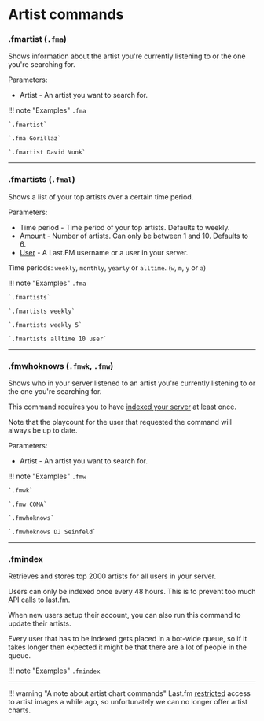 # Artist commands
    
### .fmartist (`.fma`)

Shows information about the artist you're currently listening to or the one you're searching for.

Parameters:

* Artist - An artist you want to search for.

!!! note "Examples"
    `.fma`

    `.fmartist`

    `.fma Gorillaz`

    `.fmartist David Vunk`

---

### .fmartists (`.fmal`)

Shows a list of your top artists over a certain time period.

Parameters:

* Time period - Time period of your top artists. Defaults to weekly.
* Amount - Number of artists. Can only be between 1 and 10. Defaults to 6.
* [User](/commands/#using-commands-for-other-users) - A Last.FM username or a user in your server.

Time periods: `weekly`, `monthly`, `yearly` or `alltime`. (`w`, `m`, `y` or `a`)

!!! note "Examples"
    `.fma`

    `.fmartists`

    `.fmartists weekly`

    `.fmartists weekly 5`

    `.fmartists alltime 10 user`

---

### .fmwhoknows (`.fmwk`, `.fmw`)

Shows who in your server listened to an artist you're currently listening to or the one you're searching for.

This command requires you to have [indexed your server](#fmindex) at least once.

Note that the playcount for the user that requested the command will always be up to date.

Parameters:

* Artist - An artist you want to search for.

!!! note "Examples"
    `.fmw`

    `.fmwk`

    `.fmw COMA`

    `.fmwhoknows`

    `.fmwhoknows DJ Seinfeld`

---

### .fmindex

Retrieves and stores top 2000 artists for all users in your server.

Users can only be indexed once every 48 hours. This is to prevent too much API calls to last.fm.

When new users setup their account, you can also run this command to update their artists.

Every user that has to be indexed gets placed in a bot-wide queue, so if it takes longer then expected it might be that there are a lot of people in the queue.

!!! note "Examples"
    `.fmindex`

---

!!! warning "A note about artist chart commands"
    Last.fm [restricted](https://getsatisfaction.com/lastfm/topics/api-announcement-dac8oefw5vrxq) access to artist images a while ago, so unfortunately we can no longer offer artist charts.